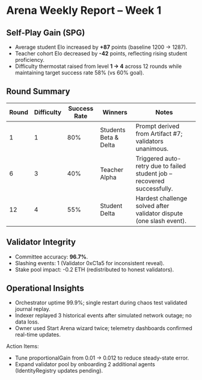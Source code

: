 # Arena Weekly Report – Week 1

## Self-Play Gain (SPG)
- Average student Elo increased by **+87** points (baseline 1200 → 1287).
- Teacher cohort Elo decreased by **-42** points, reflecting rising student proficiency.
- Difficulty thermostat raised from level **1 → 4** across 12 rounds while maintaining target success rate 58% (vs 60% goal).

## Round Summary

| Round | Difficulty | Success Rate | Winners | Notes |
|-------|------------|--------------|---------|-------|
| 1 | 1 | 80% | Students Beta & Delta | Prompt derived from Artifact #7; validators unanimous. |
| 6 | 3 | 40% | Teacher Alpha | Triggered auto-retry due to failed student job – recovered successfully. |
| 12 | 4 | 55% | Student Delta | Hardest challenge solved after validator dispute (one slash event). |

## Validator Integrity
- Committee accuracy: **96.7%**.
- Slashing events: 1 (Validator 0xC1a5 for inconsistent reveal).
- Stake pool impact: -0.2 ETH (redistributed to honest validators).

## Operational Insights
- Orchestrator uptime 99.9%; single restart during chaos test validated journal replay.
- Indexer replayed 3 historical events after simulated network outage; no data loss.
- Owner used Start Arena wizard twice; telemetry dashboards confirmed real-time updates.

Action Items:
- Tune proportionalGain from 0.01 → 0.012 to reduce steady-state error.
- Expand validator pool by onboarding 2 additional agents (IdentityRegistry updates pending).
